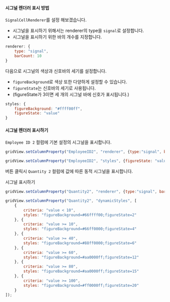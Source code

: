 #### 시그널 렌더러 표시 방법

`SignalCellRenderer`를 설정 해보겠습니다.

* 시그널을 표시하기 위해서는 renderer의 type을 `signal`로 설정합니다.
* 시그널을 표시하기 위한 바의 개수를 지정합니다.

```js
renderer: {
    type: "signal",
    barCount: 10
}
```

다음으로 시그널의 색상과 신호바의 세기를 설정합니다.

* `figureBackground`로 색상 또한 다양하게 설정할 수 있습니다.
* `figureState`는 신호바의 세기로 사용됩니다.  
* (figureState가 3이면 세 개의 시그널 바에 신호가 표시됩니다.)

```js
styles: {
    figureBackground: "#ffff00ff",
    figureState: "value"
}
```

#### 시그널 렌더러 표시하기

`Employee ID 2` 컬럼에 기본 설정의 시그널을 표시합니다.  


```js
gridView.setColumnProperty("EmployeeID2", "renderer", {type:"signal", barCount:10});

gridView.setColumnProperty("EmployeeID2", "styles", {figureState: "value"});
```

버튼 클릭시 `Quantity 2` 컬럼에 값에 따른 동적 시그널을 표시합니다.  

<a class="btn primary small round lowercase" id="btnSignalQuantity">시그널 표시하기</a>

```js
gridView.setColumnProperty("Quantity2", "renderer", {type:"signal", barCount:20});

gridView.setColumnProperty("Quantity2", "dynamicStyles", [
    {
        criteria: "value < 10",
        styles: "figureBackground=#66ffff00;figureState=2"
    }, {
        criteria: "value >= 10",
        styles: "figureBackground=#66ff0000;figureState=4"
    }, {
        criteria: "value >= 40",
        styles: "figureBackground=#88ff0000;figureState=6"
    }, {
        criteria: "value >= 60",
        styles: "figureBackground=#aa0000ff;figureState=12"
    }, {
        criteria: "value >= 80",
        styles: "figureBackground=#aa0000ff;figureState=15"
    }, {
        criteria: "value >= 100",
        styles: "figureBackground=#ff0000ff;figureState=20"
    }
]);
```

<script>
$('#btnSignalQuantity').click(function() {
	gridView.setColumnProperty("Quantity2", "renderer", {type:"signal", barCount:20});

	gridView.setColumnProperty("Quantity2", "dynamicStyles", [
	    {
	        criteria: "value < 10",
	        styles: "figureBackground=#66ffff00;figureState=2"
	    }, {
	        criteria: "value >= 10",
	        styles: "figureBackground=#66ff0000;figureState=4"
	    }, {
	        criteria: "value >= 40",
	        styles: "figureBackground=#88ff0000;figureState=6"
	    }, {
	        criteria: "value >= 60",
	        styles: "figureBackground=#aa0000ff;figureState=12"
	    }, {
	        criteria: "value >= 80",
	        styles: "figureBackground=#aa0000ff;figureState=15"
	    }, {
	        criteria: "value >= 100",
	        styles: "figureBackground=#ff0000ff;figureState=20"
	    }
	]);
});
</script>